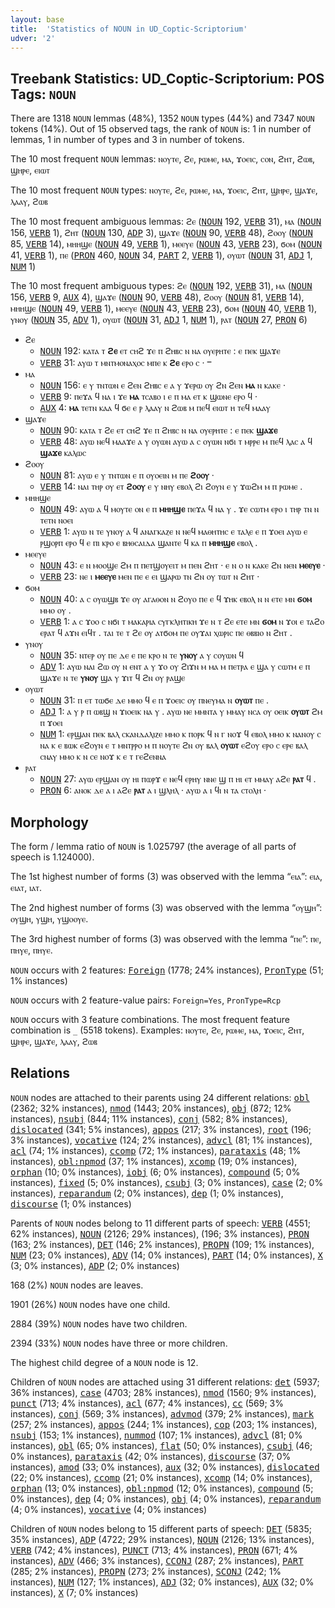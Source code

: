 ```yaml
---
layout: base
title:  'Statistics of NOUN in UD_Coptic-Scriptorium'
udver: '2'
---
```


## Treebank Statistics: UD_Coptic-Scriptorium: POS Tags: `NOUN`

There are 1318 `NOUN` lemmas (48%), 1352 `NOUN` types (44%) and 7347 `NOUN` tokens (14%).
Out of 15 observed tags, the rank of `NOUN` is: 1 in number of lemmas, 1 in number of types and 3 in number of tokens.

The 10 most frequent `NOUN` lemmas: ⲛⲟⲩⲧⲉ, ϩⲉ, ⲣⲱⲙⲉ, ⲙⲁ, ϫⲟⲉⲓⲥ, ⲥⲟⲛ, ϩⲏⲧ, ϩⲱⲃ, ϣⲏⲣⲉ, ⲉⲓⲱⲧ

The 10 most frequent `NOUN` types:  ⲛⲟⲩⲧⲉ, ϩⲉ, ⲣⲱⲙⲉ, ⲙⲁ, ϫⲟⲉⲓⲥ, ϩⲏⲧ, ϣⲏⲣⲉ, ϣⲁϫⲉ, ⲗⲁⲁⲩ, ϩⲱⲃ

The 10 most frequent ambiguous lemmas: ϩⲉ (<tt><a href="cop_scriptorium-pos-NOUN.html">NOUN</a></tt> 192, <tt><a href="cop_scriptorium-pos-VERB.html">VERB</a></tt> 31), ⲙⲁ (<tt><a href="cop_scriptorium-pos-NOUN.html">NOUN</a></tt> 156, <tt><a href="cop_scriptorium-pos-VERB.html">VERB</a></tt> 1), ϩⲏⲧ (<tt><a href="cop_scriptorium-pos-NOUN.html">NOUN</a></tt> 130, <tt><a href="cop_scriptorium-pos-ADP.html">ADP</a></tt> 3), ϣⲁϫⲉ (<tt><a href="cop_scriptorium-pos-NOUN.html">NOUN</a></tt> 90, <tt><a href="cop_scriptorium-pos-VERB.html">VERB</a></tt> 48), ϩⲟⲟⲩ (<tt><a href="cop_scriptorium-pos-NOUN.html">NOUN</a></tt> 85, <tt><a href="cop_scriptorium-pos-VERB.html">VERB</a></tt> 14), ⲙⲏⲏϣⲉ (<tt><a href="cop_scriptorium-pos-NOUN.html">NOUN</a></tt> 49, <tt><a href="cop_scriptorium-pos-VERB.html">VERB</a></tt> 1), ⲙⲉⲉⲩⲉ (<tt><a href="cop_scriptorium-pos-NOUN.html">NOUN</a></tt> 43, <tt><a href="cop_scriptorium-pos-VERB.html">VERB</a></tt> 23), ϭⲟⲙ (<tt><a href="cop_scriptorium-pos-NOUN.html">NOUN</a></tt> 41, <tt><a href="cop_scriptorium-pos-VERB.html">VERB</a></tt> 1), ⲡⲉ (<tt><a href="cop_scriptorium-pos-PRON.html">PRON</a></tt> 460, <tt><a href="cop_scriptorium-pos-NOUN.html">NOUN</a></tt> 34, <tt><a href="cop_scriptorium-pos-PART.html">PART</a></tt> 2, <tt><a href="cop_scriptorium-pos-VERB.html">VERB</a></tt> 1), ⲟⲩⲱⲧ (<tt><a href="cop_scriptorium-pos-NOUN.html">NOUN</a></tt> 31, <tt><a href="cop_scriptorium-pos-ADJ.html">ADJ</a></tt> 1, <tt><a href="cop_scriptorium-pos-NUM.html">NUM</a></tt> 1)

The 10 most frequent ambiguous types:  ϩⲉ (<tt><a href="cop_scriptorium-pos-NOUN.html">NOUN</a></tt> 192, <tt><a href="cop_scriptorium-pos-VERB.html">VERB</a></tt> 31), ⲙⲁ (<tt><a href="cop_scriptorium-pos-NOUN.html">NOUN</a></tt> 156, <tt><a href="cop_scriptorium-pos-VERB.html">VERB</a></tt> 9, <tt><a href="cop_scriptorium-pos-AUX.html">AUX</a></tt> 4), ϣⲁϫⲉ (<tt><a href="cop_scriptorium-pos-NOUN.html">NOUN</a></tt> 90, <tt><a href="cop_scriptorium-pos-VERB.html">VERB</a></tt> 48), ϩⲟⲟⲩ (<tt><a href="cop_scriptorium-pos-NOUN.html">NOUN</a></tt> 81, <tt><a href="cop_scriptorium-pos-VERB.html">VERB</a></tt> 14), ⲙⲏⲏϣⲉ (<tt><a href="cop_scriptorium-pos-NOUN.html">NOUN</a></tt> 49, <tt><a href="cop_scriptorium-pos-VERB.html">VERB</a></tt> 1), ⲙⲉⲉⲩⲉ (<tt><a href="cop_scriptorium-pos-NOUN.html">NOUN</a></tt> 43, <tt><a href="cop_scriptorium-pos-VERB.html">VERB</a></tt> 23), ϭⲟⲙ (<tt><a href="cop_scriptorium-pos-NOUN.html">NOUN</a></tt> 40, <tt><a href="cop_scriptorium-pos-VERB.html">VERB</a></tt> 1), ⲩⲛⲟⲩ (<tt><a href="cop_scriptorium-pos-NOUN.html">NOUN</a></tt> 35, <tt><a href="cop_scriptorium-pos-ADV.html">ADV</a></tt> 1), ⲟⲩⲱⲧ (<tt><a href="cop_scriptorium-pos-NOUN.html">NOUN</a></tt> 31, <tt><a href="cop_scriptorium-pos-ADJ.html">ADJ</a></tt> 1, <tt><a href="cop_scriptorium-pos-NUM.html">NUM</a></tt> 1), ⲣⲁⲧ (<tt><a href="cop_scriptorium-pos-NOUN.html">NOUN</a></tt> 27, <tt><a href="cop_scriptorium-pos-PRON.html">PRON</a></tt> 6)


* ϩⲉ
  * <tt><a href="cop_scriptorium-pos-NOUN.html">NOUN</a></tt> 192: ⲕⲁⲧⲁ ⲧ <b>ϩⲉ</b> ⲉⲧ ⲥⲏϩ ϫⲉ ⲡ ϩⲏⲃⲥ ⲛ ⲛⲁ ⲟⲩⲉⲣⲏⲧⲉ : ⲉ ⲡⲉⲕ ϣⲁϫⲉ
  * <tt><a href="cop_scriptorium-pos-VERB.html">VERB</a></tt> 31: ⲁⲩⲱ ⲧ ⲙⲛⲧⲙⲟⲛⲁⲭⲟⲥ ⲙⲡⲉ ⲕ <b>ϩⲉ</b> ⲉⲣⲟ ⲥ · ⲻ
* ⲙⲁ
  * <tt><a href="cop_scriptorium-pos-NOUN.html">NOUN</a></tt> 156: ⲉ ⲩ ⲧⲛⲧⲱⲛ ⲉ ϩⲉⲛ ϩⲏⲃⲥ ⲉ ⲁ ⲩ ϫⲉⲣⲱ ⲟⲩ ϩⲛ ϩⲉⲛ <b>ⲙⲁ</b> ⲛ ⲕⲁⲕⲉ ·
  * <tt><a href="cop_scriptorium-pos-VERB.html">VERB</a></tt> 9: ⲡⲉϫⲁ ϥ ⲛⲁ ⲓ ϫⲉ <b>ⲙⲁ</b> ⲧⲥⲁⲃⲟ ⲓ ⲉ ⲡ ⲙⲁ ⲉⲧ ⲕ ϣⲱⲛⲉ ⲉⲣⲟ ϥ ·
  * <tt><a href="cop_scriptorium-pos-AUX.html">AUX</a></tt> 4: <b>ⲙⲁ</b> ⲧⲉⲧⲛ ⲕⲁⲁ ϥ ϭⲉ ⲉ ⲣ ⲗⲁⲁⲩ ⲛ ϩⲱⲃ ⲙ ⲡⲉϥ ⲉⲓⲱⲧ ⲏ ⲧⲉϥ ⲙⲁⲁⲩ
* ϣⲁϫⲉ
  * <tt><a href="cop_scriptorium-pos-NOUN.html">NOUN</a></tt> 90: ⲕⲁⲧⲁ ⲧ ϩⲉ ⲉⲧ ⲥⲏϩ ϫⲉ ⲡ ϩⲏⲃⲥ ⲛ ⲛⲁ ⲟⲩⲉⲣⲏⲧⲉ : ⲉ ⲡⲉⲕ <b>ϣⲁϫⲉ</b>
  * <tt><a href="cop_scriptorium-pos-VERB.html">VERB</a></tt> 48: ⲁⲩⲱ ⲛⲉϥ ⲙⲁⲁϫⲉ ⲁ ⲩ ⲟⲩⲱⲛ ⲁⲩⲱ ⲁ ⲥ ⲟⲩⲱⲛ ⲛϭⲓ ⲧ ⲙⲣⲣⲉ ⲙ ⲡⲉϥ ⲗⲁⲥ ⲁ ϥ <b>ϣⲁϫⲉ</b> ⲕⲁⲗⲱⲥ
* ϩⲟⲟⲩ
  * <tt><a href="cop_scriptorium-pos-NOUN.html">NOUN</a></tt> 81: ⲁⲩⲱ ⲉ ⲩ ⲧⲛⲧⲱⲛ ⲉ ⲡ ⲟⲩⲟⲉⲓⲛ ⲙ ⲡⲉ <b>ϩⲟⲟⲩ</b> ·
  * <tt><a href="cop_scriptorium-pos-VERB.html">VERB</a></tt> 14: ⲛⲁⲓ ⲧⲏⲣ ⲟⲩ ⲉⲧ <b>ϩⲟⲟⲩ</b> ⲉ ⲩ ⲛⲏⲩ ⲉⲃⲟⲗ ϩⲓ ϩⲟⲩⲛ ⲉ ⲩ ϫⲱϩⲙ ⲙ ⲡ ⲣⲱⲙⲉ .
* ⲙⲏⲏϣⲉ
  * <tt><a href="cop_scriptorium-pos-NOUN.html">NOUN</a></tt> 49: ⲁⲩⲱ ⲁ ϥ ⲙⲟⲩⲧⲉ ⲟⲛ ⲉ ⲡ <b>ⲙⲏⲏϣⲉ</b> ⲡⲉϫⲁ ϥ ⲛⲁ ⲩ . ϫⲉ ⲥⲱⲧⲙ ⲉⲣⲟ ⲓ ⲧⲏⲣ ⲧⲛ ⲛ ⲧⲉⲧⲛ ⲛⲟⲉⲓ
  * <tt><a href="cop_scriptorium-pos-VERB.html">VERB</a></tt> 1: ⲁⲩⲱ ⲛ ⲧⲉ ⲩⲛⲟⲩ ⲁ ϥ ⲁⲛⲁⲅⲕⲁⲍⲉ ⲛ ⲛⲉϥ ⲙⲁⲑⲏⲧⲏⲥ ⲉ ⲧⲁⲗⲉ ⲉ ⲡ ϫⲟⲉⲓ ⲁⲩⲱ ⲉ ⲣϣⲟⲣⲡ ⲉⲣⲟ ϥ ⲉ ⲡⲓ ⲕⲣⲟ ⲉ ⲃⲏⲑⲥⲁⲓⲇⲁ ϣⲁⲛⲧⲉ ϥ ⲕⲁ ⲡ <b>ⲙⲏⲏϣⲉ</b> ⲉⲃⲟⲗ .
* ⲙⲉⲉⲩⲉ
  * <tt><a href="cop_scriptorium-pos-NOUN.html">NOUN</a></tt> 43: ⲉ ⲛ ⲙⲟⲟϣⲉ ϩⲙ ⲡ ⲡⲉⲧϣⲟⲩⲉⲓⲧ ⲙ ⲡⲉⲛ ϩⲏⲧ · ⲉ ⲛ ⲟ ⲛ ⲕⲁⲕⲉ ϩⲛ ⲛⲉⲛ <b>ⲙⲉⲉⲩⲉ</b> ·
  * <tt><a href="cop_scriptorium-pos-VERB.html">VERB</a></tt> 23: ⲛⲉ ⲓ <b>ⲙⲉⲉⲩⲉ</b> ⲙⲉⲛ ⲡⲉ ⲉ ⲉⲓ ϣⲁⲣⲱ ⲧⲛ ϩⲛ ⲟⲩ ⲧⲱⲧ ⲛ ϩⲏⲧ ·
* ϭⲟⲙ
  * <tt><a href="cop_scriptorium-pos-NOUN.html">NOUN</a></tt> 40: ⲁ ⲥ ⲟⲩⲱϣⲃ ϫⲉ ⲟⲩ ⲁⲅⲁⲑⲟⲛ ⲛ ϩⲟⲩⲟ ⲡⲉ ⲉ ϥ ϫⲏⲕ ⲉⲃⲟⲗ ⲛ ⲛ ⲉⲧⲉ ⲙⲛ <b>ϭⲟⲙ</b> ⲙⲙⲟ ⲟⲩ .
  * <tt><a href="cop_scriptorium-pos-VERB.html">VERB</a></tt> 1: ⲁ ⲥ ϫⲟⲟ ⲥ ⲛϭⲓ ⲧ ⲙⲁⲕⲁⲣⲓⲁ ⲥⲩⲅⲕⲗⲏⲧⲓⲕⲏ ϫⲉ ⲛ ⲧ ϩⲉ ⲉⲧⲉ ⲙⲛ <b>ϭⲟⲙ</b> ⲛ ϫⲟⲓ ⲉ ⲧⲁϩⲟ ⲉⲣⲁⲧ ϥ ⲁϫⲛ ⲉⲓϥⲧ . ⲧⲁⲓ ⲧⲉ ⲧ ϩⲉ ⲟⲩ ⲁⲧϭⲟⲙ ⲡⲉ ⲟⲩϫⲁⲓ ⲭⲱⲣⲓⲥ ⲡⲉ ⲑⲃⲃⲓⲟ ⲛ ϩⲏⲧ .
* ⲩⲛⲟⲩ
  * <tt><a href="cop_scriptorium-pos-NOUN.html">NOUN</a></tt> 35: ⲛⲧⲉⲣ ⲟⲩ ⲡⲉ ⲇⲉ ⲉ ⲡⲉ ⲕⲣⲟ ⲛ ⲧⲉ <b>ⲩⲛⲟⲩ</b> ⲁ ⲩ ⲥⲟⲩⲱⲛ ϥ
  * <tt><a href="cop_scriptorium-pos-ADV.html">ADV</a></tt> 1: ⲁⲩⲱ ⲛⲁⲓ ϩⲱ ⲟⲩ ⲛ ⲉⲛⲧ ⲁ ⲩ ϫⲟ ⲟⲩ ϩⲓϫⲛ ⲙ ⲙⲁ ⲙ ⲡⲉⲧⲣⲁ ⲉ ϣⲁ ⲩ ⲥⲱⲧⲙ ⲉ ⲡ ϣⲁϫⲉ ⲛ ⲧⲉ <b>ⲩⲛⲟⲩ</b> ϣⲁ ⲩ ϫⲓⲧ ϥ ϩⲛ ⲟⲩ ⲣⲁϣⲉ
* ⲟⲩⲱⲧ
  * <tt><a href="cop_scriptorium-pos-NOUN.html">NOUN</a></tt> 31: ⲡ ⲉⲧ ⲧⲱϭⲉ ⲇⲉ ⲙⲙⲟ ϥ ⲉ ⲡ ϫⲟⲉⲓⲥ ⲟⲩ ⲡⲛⲉⲩⲙⲁ ⲛ <b>ⲟⲩⲱⲧ</b> ⲡⲉ .
  * <tt><a href="cop_scriptorium-pos-ADJ.html">ADJ</a></tt> 1: ⲁ ⲩ ⲣ ⲡ ⲱⲃϣ ⲛ ϫⲓⲟⲉⲓⲕ ⲛⲁ ⲩ . ⲁⲩⲱ ⲛⲉ ⲙⲙⲛⲧⲁ ⲩ ⲙⲙⲁⲩ ⲛⲥⲁ ⲟⲩ ⲟⲉⲓⲕ <b>ⲟⲩⲱⲧ</b> ϩⲙ ⲡ ϫⲟⲉⲓ
  * <tt><a href="cop_scriptorium-pos-NUM.html">NUM</a></tt> 1: ⲉⲣϣⲁⲛ ⲡⲉⲕ ⲃⲁⲗ ⲥⲕⲁⲛⲇⲁⲗⲓⲍⲉ ⲙⲙⲟ ⲕ ⲡⲟⲣⲕ ϥ ⲛ ⲅ ⲛⲟϫ ϥ ⲉⲃⲟⲗ ⲙⲙⲟ ⲕ ⲛⲁⲛⲟⲩ ⲥ ⲛⲁ ⲕ ⲉ ⲃⲱⲕ ⲉϩⲟⲩⲛ ⲉ ⲧ ⲙⲛⲧⲣⲣⲟ ⲙ ⲡ ⲛⲟⲩⲧⲉ ϩⲛ ⲟⲩ ⲃⲁⲗ <b>ⲟⲩⲱⲧ</b> ⲉϩⲟⲩ ⲉⲣⲟ ⲥ ⲉⲣⲉ ⲃⲁⲗ ⲥⲛⲁⲩ ⲙⲙⲟ ⲕ ⲛ ⲥⲉ ⲛⲟϫ ⲕ ⲉ ⲧ ⲅⲉϩⲉⲛⲛⲁ
* ⲣⲁⲧ
  * <tt><a href="cop_scriptorium-pos-NOUN.html">NOUN</a></tt> 27: ⲁⲩⲱ ⲉⲣϣⲁⲛ ⲟⲩ ⲏⲓ ⲡⲱⲣϫ ⲉ ⲛⲉϥ ⲉⲣⲏⲩ ⲛⲛⲉ ϣ ⲡ ⲏⲓ ⲉⲧ ⲙⲙⲁⲩ ⲁϩⲉ <b>ⲣⲁⲧ</b> ϥ .
  * <tt><a href="cop_scriptorium-pos-PRON.html">PRON</a></tt> 6: ⲁⲛⲟⲕ ⲇⲉ ⲁ ⲓ ⲁϩⲉ <b>ⲣⲁⲧ</b> ⲁ ⲓ ϣⲗⲏⲗ · ⲁⲩⲱ ⲁ ⲓ ϥⲓ ⲛ ⲧⲁ ⲥⲧⲟⲗⲏ ·

## Morphology

The form / lemma ratio of `NOUN` is 1.025797 (the average of all parts of speech is 1.124000).

The 1st highest number of forms (3) was observed with the lemma “ⲉⲓⲁ”: ⲉⲓⲁ, ⲉⲓⲁⲧ, ⲓⲁⲧ.

The 2nd highest number of forms (3) was observed with the lemma “ⲟⲩϣⲏ”: ⲟⲩϣⲏ, ⲩϣⲏ, ⲩϣⲟⲟⲩⲉ.

The 3rd highest number of forms (3) was observed with the lemma “ⲡⲉ”: ⲡⲉ, ⲡⲏⲩ̣ⲉ, ⲡⲏⲩⲉ.

`NOUN` occurs with 2 features: <tt><a href="cop_scriptorium-feat-Foreign.html">Foreign</a></tt> (1778; 24% instances), <tt><a href="cop_scriptorium-feat-PronType.html">PronType</a></tt> (51; 1% instances)

`NOUN` occurs with 2 feature-value pairs: `Foreign=Yes`, `PronType=Rcp`

`NOUN` occurs with 3 feature combinations.
The most frequent feature combination is `_` (5518 tokens).
Examples: ⲛⲟⲩⲧⲉ, ϩⲉ, ⲣⲱⲙⲉ, ⲙⲁ, ϫⲟⲉⲓⲥ, ϩⲏⲧ, ϣⲏⲣⲉ, ϣⲁϫⲉ, ⲗⲁⲁⲩ, ϩⲱⲃ


## Relations

`NOUN` nodes are attached to their parents using 24 different relations: <tt><a href="cop_scriptorium-dep-obl.html">obl</a></tt> (2362; 32% instances), <tt><a href="cop_scriptorium-dep-nmod.html">nmod</a></tt> (1443; 20% instances), <tt><a href="cop_scriptorium-dep-obj.html">obj</a></tt> (872; 12% instances), <tt><a href="cop_scriptorium-dep-nsubj.html">nsubj</a></tt> (844; 11% instances), <tt><a href="cop_scriptorium-dep-conj.html">conj</a></tt> (582; 8% instances), <tt><a href="cop_scriptorium-dep-dislocated.html">dislocated</a></tt> (341; 5% instances), <tt><a href="cop_scriptorium-dep-appos.html">appos</a></tt> (217; 3% instances), <tt><a href="cop_scriptorium-dep-root.html">root</a></tt> (196; 3% instances), <tt><a href="cop_scriptorium-dep-vocative.html">vocative</a></tt> (124; 2% instances), <tt><a href="cop_scriptorium-dep-advcl.html">advcl</a></tt> (81; 1% instances), <tt><a href="cop_scriptorium-dep-acl.html">acl</a></tt> (74; 1% instances), <tt><a href="cop_scriptorium-dep-ccomp.html">ccomp</a></tt> (72; 1% instances), <tt><a href="cop_scriptorium-dep-parataxis.html">parataxis</a></tt> (48; 1% instances), <tt><a href="cop_scriptorium-dep-obl-npmod.html">obl:npmod</a></tt> (37; 1% instances), <tt><a href="cop_scriptorium-dep-xcomp.html">xcomp</a></tt> (19; 0% instances), <tt><a href="cop_scriptorium-dep-orphan.html">orphan</a></tt> (10; 0% instances), <tt><a href="cop_scriptorium-dep-iobj.html">iobj</a></tt> (6; 0% instances), <tt><a href="cop_scriptorium-dep-compound.html">compound</a></tt> (5; 0% instances), <tt><a href="cop_scriptorium-dep-fixed.html">fixed</a></tt> (5; 0% instances), <tt><a href="cop_scriptorium-dep-csubj.html">csubj</a></tt> (3; 0% instances), <tt><a href="cop_scriptorium-dep-case.html">case</a></tt> (2; 0% instances), <tt><a href="cop_scriptorium-dep-reparandum.html">reparandum</a></tt> (2; 0% instances), <tt><a href="cop_scriptorium-dep-dep.html">dep</a></tt> (1; 0% instances), <tt><a href="cop_scriptorium-dep-discourse.html">discourse</a></tt> (1; 0% instances)

Parents of `NOUN` nodes belong to 11 different parts of speech: <tt><a href="cop_scriptorium-pos-VERB.html">VERB</a></tt> (4551; 62% instances), <tt><a href="cop_scriptorium-pos-NOUN.html">NOUN</a></tt> (2126; 29% instances),  (196; 3% instances), <tt><a href="cop_scriptorium-pos-PRON.html">PRON</a></tt> (163; 2% instances), <tt><a href="cop_scriptorium-pos-DET.html">DET</a></tt> (146; 2% instances), <tt><a href="cop_scriptorium-pos-PROPN.html">PROPN</a></tt> (109; 1% instances), <tt><a href="cop_scriptorium-pos-NUM.html">NUM</a></tt> (23; 0% instances), <tt><a href="cop_scriptorium-pos-ADV.html">ADV</a></tt> (14; 0% instances), <tt><a href="cop_scriptorium-pos-PART.html">PART</a></tt> (14; 0% instances), <tt><a href="cop_scriptorium-pos-X.html">X</a></tt> (3; 0% instances), <tt><a href="cop_scriptorium-pos-ADP.html">ADP</a></tt> (2; 0% instances)

168 (2%) `NOUN` nodes are leaves.

1901 (26%) `NOUN` nodes have one child.

2884 (39%) `NOUN` nodes have two children.

2394 (33%) `NOUN` nodes have three or more children.

The highest child degree of a `NOUN` node is 12.

Children of `NOUN` nodes are attached using 31 different relations: <tt><a href="cop_scriptorium-dep-det.html">det</a></tt> (5937; 36% instances), <tt><a href="cop_scriptorium-dep-case.html">case</a></tt> (4703; 28% instances), <tt><a href="cop_scriptorium-dep-nmod.html">nmod</a></tt> (1560; 9% instances), <tt><a href="cop_scriptorium-dep-punct.html">punct</a></tt> (713; 4% instances), <tt><a href="cop_scriptorium-dep-acl.html">acl</a></tt> (677; 4% instances), <tt><a href="cop_scriptorium-dep-cc.html">cc</a></tt> (569; 3% instances), <tt><a href="cop_scriptorium-dep-conj.html">conj</a></tt> (569; 3% instances), <tt><a href="cop_scriptorium-dep-advmod.html">advmod</a></tt> (379; 2% instances), <tt><a href="cop_scriptorium-dep-mark.html">mark</a></tt> (257; 2% instances), <tt><a href="cop_scriptorium-dep-appos.html">appos</a></tt> (244; 1% instances), <tt><a href="cop_scriptorium-dep-cop.html">cop</a></tt> (203; 1% instances), <tt><a href="cop_scriptorium-dep-nsubj.html">nsubj</a></tt> (153; 1% instances), <tt><a href="cop_scriptorium-dep-nummod.html">nummod</a></tt> (107; 1% instances), <tt><a href="cop_scriptorium-dep-advcl.html">advcl</a></tt> (81; 0% instances), <tt><a href="cop_scriptorium-dep-obl.html">obl</a></tt> (65; 0% instances), <tt><a href="cop_scriptorium-dep-flat.html">flat</a></tt> (50; 0% instances), <tt><a href="cop_scriptorium-dep-csubj.html">csubj</a></tt> (46; 0% instances), <tt><a href="cop_scriptorium-dep-parataxis.html">parataxis</a></tt> (42; 0% instances), <tt><a href="cop_scriptorium-dep-discourse.html">discourse</a></tt> (37; 0% instances), <tt><a href="cop_scriptorium-dep-amod.html">amod</a></tt> (33; 0% instances), <tt><a href="cop_scriptorium-dep-aux.html">aux</a></tt> (32; 0% instances), <tt><a href="cop_scriptorium-dep-dislocated.html">dislocated</a></tt> (22; 0% instances), <tt><a href="cop_scriptorium-dep-ccomp.html">ccomp</a></tt> (21; 0% instances), <tt><a href="cop_scriptorium-dep-xcomp.html">xcomp</a></tt> (14; 0% instances), <tt><a href="cop_scriptorium-dep-orphan.html">orphan</a></tt> (13; 0% instances), <tt><a href="cop_scriptorium-dep-obl-npmod.html">obl:npmod</a></tt> (12; 0% instances), <tt><a href="cop_scriptorium-dep-compound.html">compound</a></tt> (5; 0% instances), <tt><a href="cop_scriptorium-dep-dep.html">dep</a></tt> (4; 0% instances), <tt><a href="cop_scriptorium-dep-obj.html">obj</a></tt> (4; 0% instances), <tt><a href="cop_scriptorium-dep-reparandum.html">reparandum</a></tt> (4; 0% instances), <tt><a href="cop_scriptorium-dep-vocative.html">vocative</a></tt> (4; 0% instances)

Children of `NOUN` nodes belong to 15 different parts of speech: <tt><a href="cop_scriptorium-pos-DET.html">DET</a></tt> (5835; 35% instances), <tt><a href="cop_scriptorium-pos-ADP.html">ADP</a></tt> (4722; 29% instances), <tt><a href="cop_scriptorium-pos-NOUN.html">NOUN</a></tt> (2126; 13% instances), <tt><a href="cop_scriptorium-pos-VERB.html">VERB</a></tt> (742; 4% instances), <tt><a href="cop_scriptorium-pos-PUNCT.html">PUNCT</a></tt> (713; 4% instances), <tt><a href="cop_scriptorium-pos-PRON.html">PRON</a></tt> (671; 4% instances), <tt><a href="cop_scriptorium-pos-ADV.html">ADV</a></tt> (466; 3% instances), <tt><a href="cop_scriptorium-pos-CCONJ.html">CCONJ</a></tt> (287; 2% instances), <tt><a href="cop_scriptorium-pos-PART.html">PART</a></tt> (285; 2% instances), <tt><a href="cop_scriptorium-pos-PROPN.html">PROPN</a></tt> (273; 2% instances), <tt><a href="cop_scriptorium-pos-SCONJ.html">SCONJ</a></tt> (242; 1% instances), <tt><a href="cop_scriptorium-pos-NUM.html">NUM</a></tt> (127; 1% instances), <tt><a href="cop_scriptorium-pos-ADJ.html">ADJ</a></tt> (32; 0% instances), <tt><a href="cop_scriptorium-pos-AUX.html">AUX</a></tt> (32; 0% instances), <tt><a href="cop_scriptorium-pos-X.html">X</a></tt> (7; 0% instances)

